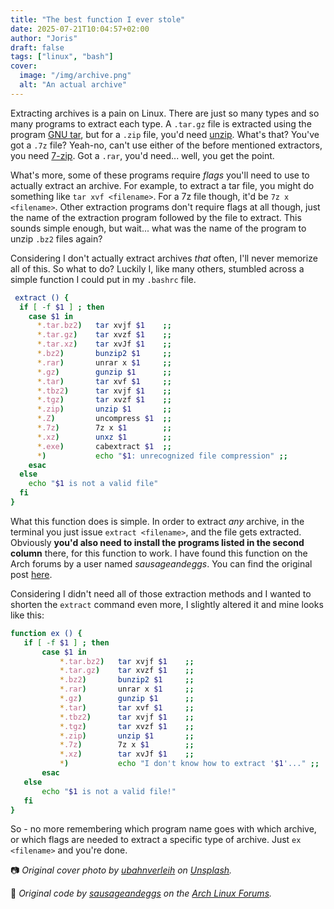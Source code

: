 ```yaml
---
title: "The best function I ever stole"
date: 2025-07-21T10:04:57+02:00
author: "Joris"
draft: false
tags: ["linux", "bash"]
cover:
  image: "/img/archive.png"
  alt: "An actual archive"
---
```


Extracting archives is a pain on Linux. There are just so many types and so many programs to extract each type. A `.tar.gz` file is extracted using the program [GNU tar](https://www.gnu.org/software/tar/), but for a `.zip` file, you'd need [unzip](https://infozip.sourceforge.net/UnZip.html). What's that? You've got a `.7z` file? Yeah-no, can't use either of the before mentioned extractors, you need [7-zip](https://www.7-zip.org/). Got a `.rar`, you'd need... well, you get the point.

What's more, some of these programs require _flags_ you'll need to use to actually extract an archive. For example, to extract a tar file, you might do something like `tar xvf <filename>`. For a 7z file though, it'd be `7z x <filename>`. Other extraction programs don't require flags at all though, just the name of the extraction program followed by the file to extract. This sounds simple enough, but wait... what was the name of the program to unzip `.bz2` files again? 

Considering I don't actually extract archives _that_ often, I'll never memorize all of this. So what to do? Luckily I, like many others, stumbled across a simple function I could put in my `.bashrc` file. 

```bash
 extract () {
  if [ -f $1 ] ; then
    case $1 in
      *.tar.bz2)   tar xvjf $1    ;;
      *.tar.gz)    tar xvzf $1    ;;
      *.tar.xz)    tar xvJf $1    ;;
      *.bz2)       bunzip2 $1     ;;
      *.rar)       unrar x $1     ;;
      *.gz)        gunzip $1      ;;
      *.tar)       tar xvf $1     ;;
      *.tbz2)      tar xvjf $1    ;;
      *.tgz)       tar xvzf $1    ;;
      *.zip)       unzip $1       ;;
      *.Z)         uncompress $1  ;;
      *.7z)        7z x $1        ;;
      *.xz)        unxz $1        ;;
      *.exe)       cabextract $1  ;;
      *)           echo "$1: unrecognized file compression" ;;
    esac
  else
    echo "$1 is not a valid file"
  fi
}
```

What this function does is simple. In order to extract _any_ archive, in the terminal you just issue `extract <filename>`, and the file gets extracted. Obviously **you'd also need to install the programs listed in the second column** there, for this function to work. I have found this function on the Arch forums by a user named _sausageandeggs_. You can find the original post [here](https://bbs.archlinux.org/viewtopic.php?pid=692072#p692072). 

Considering I didn't need all of those extraction methods and I wanted to shorten the `extract` command even more, I slightly altered it and mine looks like this:

```bash
function ex () {
   if [ -f $1 ] ; then
       case $1 in
           *.tar.bz2)   tar xvjf $1    ;;
           *.tar.gz)    tar xvzf $1    ;;
           *.bz2)       bunzip2 $1     ;;
           *.rar)       unrar x $1     ;;
           *.gz)        gunzip $1      ;;
           *.tar)       tar xvf $1     ;;
           *.tbz2)      tar xvjf $1    ;;
           *.tgz)       tar xvzf $1    ;;
           *.zip)       unzip $1       ;;
           *.7z)        7z x $1        ;;
           *.xz)        tar xvJf $1    ;;
           *)           echo "I don't know how to extract '$1'..." ;;
       esac
   else
       echo "$1 is not a valid file!"
   fi
}
```

So - no more remembering which program name goes with which archive, or which flags are needed to extract a specific type of archive. Just `ex <filename>` and you're done.

📷 _Original cover photo by [ubahnverleih](https://unsplash.com/photos/books-in-shelves-in-room-X_j3b4rqnlk) on [Unsplash](https://unsplash.com)._

📄 _Original code by [sausageandeggs](https://bbs.archlinux.org/viewtopic.php?pid=692072#p692072) on the [Arch Linux Forums](https://bbs.archlinux.org)._

